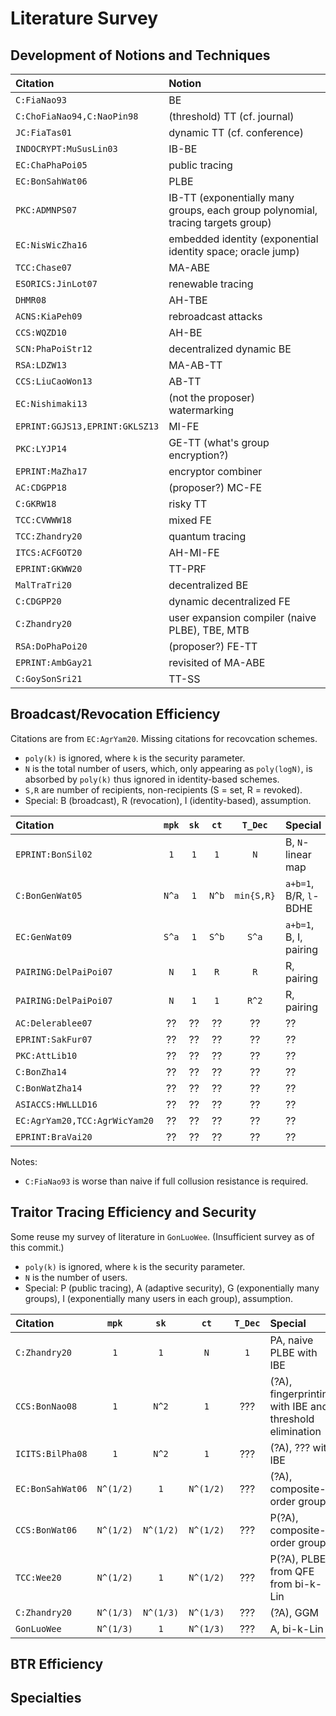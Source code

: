 # Literature Survey

## Development of Notions and Techniques

| Citation | Notion |
| :------- | :---- |
| `C:FiaNao93` | BE |
| `C:ChoFiaNao94,C:NaoPin98` | (threshold) TT (cf. journal) |
| `JC:FiaTas01` | dynamic TT (cf. conference) |
| `INDOCRYPT:MuSusLin03` | IB-BE |
| `EC:ChaPhaPoi05` | public tracing |
| `EC:BonSahWat06` | PLBE |
| `PKC:ADMNPS07` | IB-TT (exponentially many groups, each group polynomial, tracing targets group) |
| `EC:NisWicZha16` | embedded identity (exponential identity space; oracle jump) |
| `TCC:Chase07` | MA-ABE |
| `ESORICS:JinLot07` | renewable tracing |
| `DHMR08` | AH-TBE |
| `ACNS:KiaPeh09` | rebroadcast attacks |
| `CCS:WQZD10` | AH-BE |
| `SCN:PhaPoiStr12` | decentralized dynamic BE |
| `RSA:LDZW13` | MA-AB-TT |
| `CCS:LiuCaoWon13` | AB-TT |
| `EC:Nishimaki13` | (not the proposer) watermarking |
| `EPRINT:GGJS13,EPRINT:GKLSZ13` | MI-FE |
| `PKC:LYJP14` | GE-TT (what's group encryption?) |
| `EPRINT:MaZha17` | encryptor combiner |
| `AC:CDGPP18` | (proposer?) MC-FE |
| `C:GKRW18` | risky TT |
| `TCC:CVWWW18` | mixed FE |
| `TCC:Zhandry20` | quantum tracing |
| `ITCS:ACFGOT20` | AH-MI-FE |
| `EPRINT:GKWW20` | TT-PRF |
| `MalTraTri20` | decentralized BE |
| `C:CDGPP20` | dynamic decentralized FE |
| `C:Zhandry20` | user expansion compiler (naive PLBE), TBE, MTB |
| `RSA:DoPhaPoi20` | (proposer?) FE-TT |
| `EPRINT:AmbGay21` | revisited of MA-ABE |
| `C:GoySonSri21` | TT-SS |

## Broadcast/Revocation Efficiency

Citations are from `EC:AgrYam20`. Missing citations for recovcation schemes.

- `poly(k)` is ignored, where `k` is the security parameter.
- `N` is the total number of users, which, only appearing as `poly(logN)`, is absorbed by `poly(k)` thus ignored in identity-based schemes.
- `S,R` are number of recipients, non-recipients (S = set, R = revoked).
- Special: B (broadcast), R (revocation), I (identity-based), assumption.

| Citation | `mpk` | `sk` | `ct` | `T_Dec` | Special |
| :------- | :---: | :--: | :--: | :-----: | :------ |
| `EPRINT:BonSil02` | `1` | `1` | `1` | `N` | B, `N`-linear map |
| `C:BonGenWat05` | `N^a` | `1` | `N^b` | `min{S,R}` | `a+b=1`, B/R, `l`-BDHE |
| `EC:GenWat09` | `S^a` | `1` | `S^b` | `S^a` | `a+b=1`, B, I, pairing |
| `PAIRING:DelPaiPoi07` | `N` | `1` | `R` | `R` | R, pairing |
| `PAIRING:DelPaiPoi07` | `N` | `1` | `1` | `R^2` | R, pairing |
| `AC:Delerablee07` | ?? | ?? | ?? | ?? | ?? |
| `EPRINT:SakFur07` | ?? | ?? | ?? | ?? | ?? |
| `PKC:AttLib10` | ?? | ?? | ?? | ?? | ?? |
| `C:BonZha14` | ?? | ?? | ?? | ?? | ?? |
| `C:BonWatZha14` | ?? | ?? | ?? | ?? | ?? |
| `ASIACCS:HWLLLD16` | ?? | ?? | ?? | ?? | ?? |
| `EC:AgrYam20,TCC:AgrWicYam20` | ?? | ?? | ?? | ?? | ?? |
| `EPRINT:BraVai20` | ?? | ?? | ?? | ?? | ?? |

Notes:

- `C:FiaNao93` is worse than naive if full collusion resistance is required.

## Traitor Tracing Efficiency and Security

Some reuse my survey of literature in `GonLuoWee`. (Insufficient survey as of this commit.)

- `poly(k)` is ignored, where `k` is the security parameter.
- `N` is the number of users.
- Special: P (public tracing), A (adaptive security), G (exponentially many groups), I (exponentially many users in each group), assumption.

| Citation | `mpk` | `sk` | `ct` | `T_Dec` | Special |
| :------- | :---: | :--: | :--: | :-----: | :------ |
| `C:Zhandry20` | `1` | `1` | `N` | `1` | PA, naive PLBE with IBE |
| `CCS:BonNao08` | `1` | `N^2` | `1` | ??? | (?A), fingerprinting with IBE and threshold elimination |
| `ICITS:BilPha08` | `1` | `N^2` | `1` | ??? | (?A), ??? with IBE |
| `EC:BonSahWat06` | `N^(1/2)` | `1` | `N^(1/2)` | ??? | (?A), composite-order group |
| `CCS:BonWat06` | `N^(1/2)` | `N^(1/2)` | `N^(1/2)` | ??? | P(?A), composite-order group |
| `TCC:Wee20` | `N^(1/2)` | `1` | `N^(1/2)` | ??? | P(?A), PLBE from QFE from bi-k-Lin |
| `C:Zhandry20` | `N^(1/3)` | `N^(1/3)` | `N^(1/3)` | ??? | (?A), GGM |
| `GonLuoWee` | `N^(1/3)` | `1` | `N^(1/3)` | ??? | A, bi-k-Lin |

## BTR Efficiency

## Specialties
